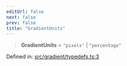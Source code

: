 ```yaml
---
editUrl: false
next: false
prev: false
title: "GradientUnits"
---
```


> **GradientUnits** = `"pixels"` \| `"percentage"`

Defined in: [src/gradient/typedefs.ts:3](https://github.com/fabricjs/fabric.js/blob/977f797255d8c56b5b68360b0d45bed33697d2e8/src/gradient/typedefs.ts#L3)
